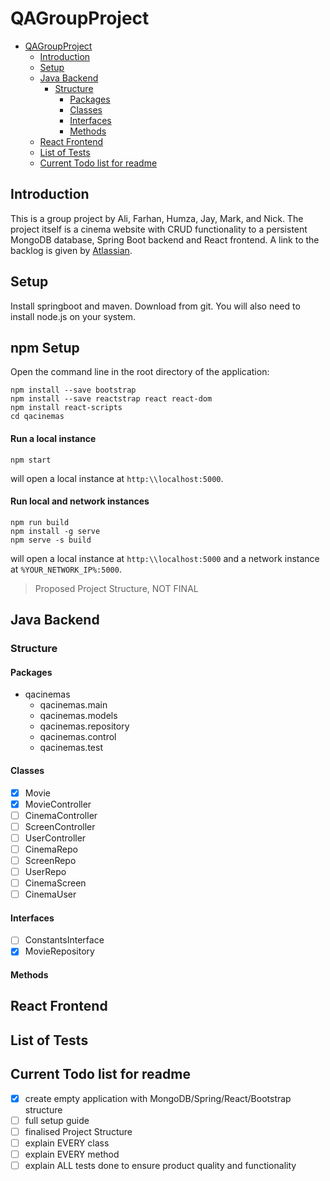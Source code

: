 # QAGroupProject

- [QAGroupProject](#qagroupproject)
  * [Introduction](#introduction)
  * [Setup](#setup)
  * [Java Backend](#java-backend)
    + [Structure](#structure)
      - [Packages](#packages)
      - [Classes](#classes)
      - [Interfaces](#interfaces)
      - [Methods](#methods)
  * [React Frontend](#react-frontend)
  * [List of Tests](#list-of-tests)
  * [Current Todo list for readme](#current-todo-list-for-readme)

## Introduction
This is a group project by Ali, Farhan, Humza, Jay, Mark, and Nick. The project itself is a cinema website with CRUD functionality to a persistent MongoDB database, Spring Boot backend and React frontend. A link to the backlog is given by [Atlassian](https://qacacademypurple.atlassian.net/secure/RapidBoard.jspa?rapidView=29&projectKey=CL2&view=planning.nodetail&selectedIssue=CL2-5).
## Setup
Install springboot and maven. Download from git. You will also need to install node.js on your system.
## npm Setup
Open the command line in the root directory of the application:
```
npm install --save bootstrap
npm install --save reactstrap react react-dom
npm install react-scripts
cd qacinemas
```
#### Run a local instance
```
npm start
```
will open a local instance at `http:\\localhost:5000`. 
#### Run local and network instances
```
npm run build
npm install -g serve
npm serve -s build
```
will open a local instance at `http:\\localhost:5000` and a network instance at `%YOUR_NETWORK_IP%:5000`.
> Proposed Project Structure, NOT FINAL
## Java Backend
### Structure
#### Packages
* qacinemas
  * qacinemas.main
  * qacinemas.models
  * qacinemas.repository
  * qacinemas.control
  * qacinemas.test
#### Classes
* [x] Movie
* [x] MovieController
* [ ] CinemaController
* [ ] ScreenController
* [ ] UserController
* [ ] CinemaRepo
* [ ] ScreenRepo
* [ ] UserRepo
* [ ] CinemaScreen
* [ ] CinemaUser
#### Interfaces
* [ ] ConstantsInterface
* [x] MovieRepository
#### Methods
## React Frontend
## List of Tests
## Current Todo list for readme
- [x] create empty application with MongoDB/Spring/React/Bootstrap structure
- [ ] full setup guide
- [ ] finalised Project Structure
- [ ] explain EVERY class
- [ ] explain EVERY method
- [ ] explain ALL tests done to ensure product quality and functionality
